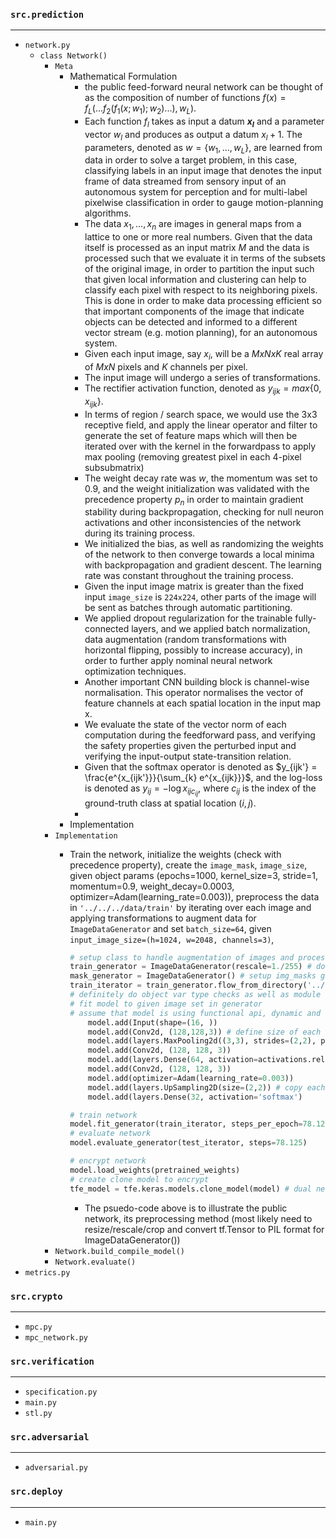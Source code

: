 ### `src.prediction`

---

- `network.py`
    - `class Network()`
        - `Meta`
            - Mathematical Formulation
                - the public feed-forward neural network can be thought of as the composition of number of functions $f(x) = f_L(...f_2(f_1(x;w_1);w_2)...),w_L)$.
                - Each function $f_l$ takes as input a datum **$x_l$** and a parameter vector $w_l$ and produces as output a datum $x_l+1$. The parameters, denoted as  $w = \{{w_1, ..., w_L}\}$, are learned from data in order to solve a target problem, in this case, classifying labels in an input image that denotes the input frame of data streamed from sensory input of an autonomous system for perception and for multi-label pixelwise classification in order to gauge motion-planning algorithms.
                - The data $x_1, ..., x_n$ are images in general maps from a lattice to one or more real numbers. Given that the data itself is processed as an input matrix $M$ and the data is processed such that we evaluate it in terms of the subsets of the original image, in order to partition the input such that given local information and clustering can help to classify each pixel with respect to its neighboring pixels. This is done in order to make data processing efficient so that important components of the image that indicate objects can be detected and informed to a different vector stream (e.g. motion planning), for an autonomous system.
                - Given each input image, say $x_i$, will be a $M x N x K$  real array of $M x N$ pixels and $K$ channels per pixel.
                - The input image will undergo a series of transformations.
                - The rectifier activation function, denoted as $y_{ijk} = max\{{0, x_{ijk}}\}$.
                - In terms of region / search space, we would use the 3x3 receptive field, and apply the linear operator and filter to generate the set of feature maps which will then be iterated over with the kernel in the forwardpass to apply max pooling (removing greatest pixel in each 4-pixel subsubmatrix)
                - The weight decay rate was $w$, the momentum was set to $0.9$, and the weight initialization was validated with the precedence property $p_n$ in order to maintain gradient stability during backpropagation, checking for null neuron activations and other inconsistencies of the network during its training process.
                - We initialized the bias, as well as randomizing the weights of the network to then converge towards a local minima with backpropagation and gradient descent. The learning rate was constant throughout the training process.
                - Given the input image matrix is greater than the fixed input `image_size` is `224x224`, other parts of the image will be sent as batches through automatic partitioning.
                - We applied dropout regularization for the trainable fully-connected layers, and we applied batch normalization, data augmentation (random transformations with horizontal flipping, possibly to increase accuracy), in order to further apply nominal neural network optimization techniques.
                - Another important CNN building block is channel-wise normalisation. This operator normalises the vector of feature channels at each spatial location in the input map x.
                - We evaluate the state of the vector norm of each computation during the feedforward pass, and verifying the safety properties given the perturbed input and verifying the input-output state-transition relation.
                - Given that the softmax operator is denoted as $y_{ijk'} = \frac{e^{x_{ijk'}}}{\sum_{k} e^{x_{ijk}}}$, and the log-loss is denoted as $y_{ij} = - \log x_{ij c_{ij}}$, where $c_{ij}$ is the index of the ground-truth class at spatial location $(i,j)$.
                - 
            - Implementation
        - `Implementation`
            - Train the network, initialize the weights (check with precedence property), create the `image_mask`, `image_size`, given object params (epochs=1000, kernel_size=3, stride=1, momentum=0.9, weight_decay=0.0003, optimizer=Adam(learning_rate=0.003)), preprocess the data in `'../../../data/train'` by iterating over each image and applying transformations to augment data for `ImageDataGenerator` and set `batch_size=64`, given `input_image_size=(h=1024, w=2048, channels=3)`,

                ```python
                # setup class to handle augmentation of images and processing workloads 
                train_generator = ImageDataGenerator(rescale=1./255) # down-scale each rgb value to optimize training
                mask_generator = ImageDataGenerator() # setup img_masks given each input_image
                train_iterator = train_generator.flow_from_directory('../../../data/train', class_mode='categorical', batch_size=64, shuffle=False)
                # definitely do object var type checks as well as module type checks 
                # fit model to given image set in generator
                # assume that model is using functional api, dynamic and can handle non-linear operators
                	model.add(Input(shape=(16, ))
                	model.add(Conv2d, (128,128,3)) # define size of each layer given standard DCNN for semantic seg 
                	model.add(layers.MaxPooling2d((3,3), strides=(2,2), padding='same'))
                	model.add(Conv2d, (128, 128, 3))
                	model.add(layers.Dense(64, activation=activations.relu))
                	model.add(Conv2d, (128, 128, 3))
                	model.add(optimizer=Adam(learning_rate=0.003))
                	model.add(layers.UpSampling2D(size=(2,2)) # copy each row vector in current_image iterating in ImageDataGenerator 
                	model.add(layers.Dense(32, activation='softmax') 

                # train network
                model.fit_generator(train_iterator, steps_per_epoch=78.125)
                # evaluate network
                model.evaluate_generator(test_iterator, steps=78.125)

                # encrypt network
                model.load_weights(pretrained_weights)
                # create clone model to encrypt
                tfe_model = tfe.keras.models.clone_model(model) # dual network?

                ```

                - The psuedo-code above is to illustrate the public network, its preprocessing method (most likely need to resize/rescale/crop and convert tf.Tensor to PIL format for ImageDataGenerator())
        - `Network.build_compile_model()`
        - `Network.evaluate()`
- `metrics.py`

### `src.crypto`

---

- `mpc.py`
- `mpc_network.py`

### `src.verification`

---

- `specification.py`
- `main.py`
- `stl.py`

### `src.adversarial`

---

- `adversarial.py`

### `src.deploy`

---

- `main.py`
